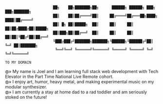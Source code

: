                           ██╗    ██╗███████╗██╗      ██████╗ ██████╗ ███╗   ███╗███████╗
                          ██║    ██║██╔════╝██║     ██╔════╝██╔═══██╗████╗ ████║██╔════╝
                          ██║ █╗ ██║█████╗  ██║     ██║     ██║   ██║██╔████╔██║█████╗ 
                          ██║███╗██║██╔══╝  ██║     ██║     ██║   ██║██║╚██╔╝██║██╔══╝ 
                          ╚███╔███╔╝███████╗███████╗╚██████╗╚██████╔╝██║ ╚═╝ ██║███████╗
                           ╚══╝╚══╝ ╚══════╝╚══════╝ ╚═════╝ ╚═════╝ ╚═╝     ╚═╝╚══════╝
                                                                            TO MY DOMAIN
   
◍» My name is Joel and I am learning full stack web development with Tech Elevator in the Part Time National Live Remote cohort.  
◍» I enjoy art, humor, heavy metal, and making experimental music on my modular synthesizer.                                      
◍» I am currently a stay at home dad to a rad toddler and am seriously stoked on the future!                                      
